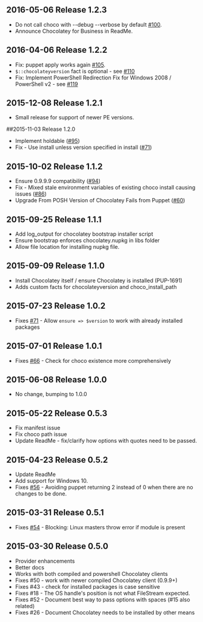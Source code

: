 ## 2016-05-06 Release 1.2.3

- Do not call choco with --debug --verbose by default [#100](https://github.com/chocolatey/puppet-chocolatey/issues/100).
- Announce Chocolatey for Business in ReadMe.

## 2016-04-06 Release 1.2.2

- Fix: puppet apply works again [#105](https://github.com/chocolatey/puppet-chocolatey/issues/105).
- `$::chocolateyversion` fact is optional - see [#110](https://github.com/chocolatey/puppet-chocolatey/issues/110)
- Fix: Implement PowerShell Redirection Fix for Windows 2008 / PowerShell v2 - see [#119](https://github.com/chocolatey/puppet-chocolatey/issues/119)


## 2015-12-08 Release 1.2.1
- Small release for support of newer PE versions.

##2015-11-03 Release 1.2.0
- Implement holdable ([#95](https://github.com/chocolatey/puppet-chocolatey/issues/95))
- Fix - Use install unless version specified in install ([#71](https://github.com/chocolatey/puppet-chocolatey/issues/71))

## 2015-10-02 Release 1.1.2
- Ensure 0.9.9.9 compatibility ([#94](https://github.com/chocolatey/puppet-chocolatey/issues/94))
- Fix - Mixed stale environment variables of existing choco install causing issues ([#86](https://github.com/chocolatey/puppet-chocolatey/issues/86))
- Upgrade From POSH Version of Chocolatey Fails from Puppet ([#60](https://github.com/chocolatey/puppet-chocolatey/issues/60))

## 2015-09-25 Release 1.1.1
- Add log_output for chocolatey bootstrap installer script
- Ensure bootstrap enforces chocolatey.nupkg in libs folder
- Allow file location for installing nupkg file.

## 2015-09-09 Release 1.1.0
- Install Chocolatey itself / ensure Chocolatey is installed (PUP-1691)
- Adds custom facts for chocolateyversion and choco_install_path

## 2015-07-23 Release 1.0.2
- Fixes [#71](https://github.com/chocolatey/puppet-chocolatey/issues/71) - Allow `ensure => $version` to work with already installed packages

## 2015-07-01 Release 1.0.1
- Fixes [#66](https://github.com/chocolatey/puppet-chocolatey/issues/66) - Check for choco existence more comprehensively

## 2015-06-08 Release 1.0.0
- No change, bumping to 1.0.0

## 2015-05-22 Release 0.5.3
- Fix manifest issue
- Fix choco path issue
- Update ReadMe - fix/clarify how options with quotes need to be passed.

## 2015-04-23 Release 0.5.2
- Update ReadMe
- Add support for Windows 10.
- Fixes [#56](https://github.com/chocolatey/puppet-chocolatey/pull/56) - Avoiding puppet returning 2 instead of 0 when there are no changes to be done.

## 2015-03-31 Release 0.5.1
- Fixes [#54](https://github.com/chocolatey/puppet-chocolatey/issues/54) - Blocking: Linux masters throw error if module is present

## 2015-03-30 Release 0.5.0
- Provider enhancements
- Better docs
- Works with both compiled and powershell Chocolatey clients
- Fixes #50 - work with newer compiled Chocolatey client (0.9.9+)
- Fixes #43 - check for installed packages is case sensitive
- Fixes #18 - The OS handle's position is not what FileStream expected.
- Fixes #52 - Document best way to pass options with spaces (#15 also related)
- Fixes #26 - Document Chocolatey needs to be installed by other means

